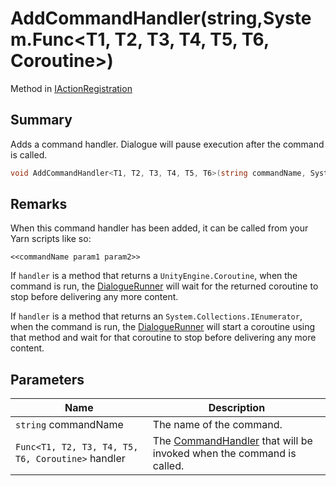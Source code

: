 # AddCommandHandler(string,System.Func\<T1, T2, T3, T4, T5, T6, Coroutine>)

Method in [IActionRegistration](yarn.unity.iactionregistration.md)

## Summary

Adds a command handler. Dialogue will pause execution after the command is called.

```csharp
void AddCommandHandler<T1, T2, T3, T4, T5, T6>(string commandName, System.Func<T1, T2, T3, T4, T5, T6, Coroutine> handler);
```

## Remarks

When this command handler has been added, it can be called from your Yarn scripts like so:

```
<<commandName param1 param2>>
```

If `handler` is a method that returns a `UnityEngine.Coroutine`, when the command is run, the [DialogueRunner](yarn.unity.dialoguerunner.md) will wait for the returned coroutine to stop before delivering any more content.

If `handler` is a method that returns an `System.Collections.IEnumerator`, when the command is run, the [DialogueRunner](yarn.unity.dialoguerunner.md) will start a coroutine using that method and wait for that coroutine to stop before delivering any more content.

## Parameters

| Name                                              | Description                                                                                   |
| ------------------------------------------------- | --------------------------------------------------------------------------------------------- |
| `string` commandName                              | The name of the command.                                                                      |
| `Func<T1, T2, T3, T4, T5, T6, Coroutine>` handler | The [CommandHandler](yarn.commandhandler.md) that will be invoked when the command is called. |
